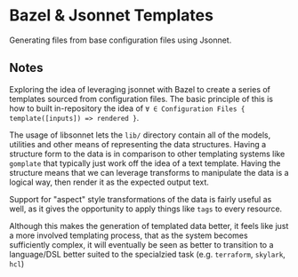 # Bazel & Jsonnet Templates

Generating files from base configuration files using Jsonnet.

## Notes

Exploring the idea of leveraging jsonnet with Bazel to create a series of templates sourced from configuration files. The basic principle of this is how to built in-repository the idea of `∀ ∈ Configuration Files { template([inputs]) => rendered }`.

The usage of libsonnet lets the `lib/` directory contain all of the models, utilities and other means of representing the data structures. Having a structure form to the data is in comparison to other templating systems like `gomplate` that typically just work off the idea of a text template. Having the structure means that we can leverage transforms to manipulate the data is a logical way, then render it as the expected output text.

Support for "aspect" style transformations of the data is fairly useful as well, as it gives the opportunity to apply things like `tags` to every resource.

Although this makes the generation of templated data better, it feels like just a more involved templating process, that as the system becomes sufficiently complex, it will eventually be seen as better to transition to a language/DSL better suited to the specialzied task (e.g. `terraform`, `skylark`, `hcl`)
